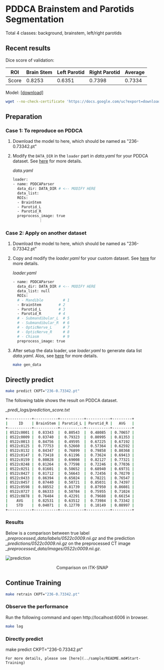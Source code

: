 # PDDCA Brainstem and Parotids Segmentation

Total 4 classes: background, brainstem, left/right parotids

## Recent results

Dice score of validation:

| ROI   | Brain Stem | Left Parotid | Right Parotid | Average |
|-------|------------|--------------|---------------|---------|
| Score | 0.8253     | 0.6351       | 0.7398        | 0.7334  |

Model: [[download]](https://drive.google.com/open?id=129p-xlP7S8Lf1v-KfyWuWhyUUtb5FT4i)

```bash
wget --no-check-certificate 'https://docs.google.com/uc?export=download&id=1e4hROvGBmu1iGvaQaURliemB_avkdnt2' -O inference-graphs.tar.gz
```

## Preparation

### Case 1: To reproduce on PDDCA

1. Download the model to here, which should be named as "236-0.73342.pt"
2. Modify the `DATA_DIR` in the `loader` part in *data.yaml* for your PDDCA dataset.
See [here](../sample/README.md) for more details.

    *data.yaml*
    ```bash
    loader:
    - name: PDDCAParser
      data_dir: DATA_DIR # <-- MODIFY HERE
      data_list:
      ROIs:
      - BrainStem
      - Parotid_L
      - Parotid_R
      preprocess_image: true
                ⋮
    ```

### Case 2: Apply on another dataset

1. Download the model to here, which should be named as "236-0.73342.pt"
2. Copy and modify the *loader.yaml* for your custom dataset.
See [here](../sample/README.md) for more details.

    *loader.yaml*
    ```bash
    - name: PDDCAParser
      data_dir: DATA_DIR # <-- MODIFY HERE
      data_list: null
      ROIs:
      # - Mandible         # 1
      - BrainStem        # 2
      - Parotid_L        # 3
      - Parotid_R        # 4
      # - Submandibular_L  # 5
      # - Submandibular_R  # 6
      # - OpticNerve_L     # 7
      # - OpticNerve_R     # 8
      # - Chiasm           # 9
      preprocess_image: true
    ```
3. After setup the data loader, use *loader.yaml* to generate data list *data.yaml*.
Alos, see [here](../sample/README.md) for more details.

    ```bash
    make gen_data
    ```

## Directly predict

```bash
make predict CKPT="236-0.73342.pt"
```

The following table shows the result on PDDCA dataset.

*_predi_logs/prediction_score.txt*
```bash
+-----------+-----------+-----------+-----------+---------+
|     ID    | BrainStem | Parotid_L | Parotid_R |   AVG   |
+-----------+-----------+-----------+-----------+---------+
| 0522c0001 |  0.83343  |  0.80543  |  0.48085  | 0.70657 |
| 0522c0009 |  0.83740  |  0.79323  |  0.80995  | 0.81353 |
| 0522c0013 |  0.84756  |  0.49595  |  0.67225  | 0.67192 |
| 0522c0125 |  0.77753  |  0.52660  |  0.57364  | 0.62592 |
| 0522c0132 |  0.84347  |  0.76899  |  0.79858  | 0.80368 |
| 0522c0147 |  0.73418  |  0.61196  |  0.73624  | 0.69413 |
| 0522c0159 |  0.80828  |  0.69008  |  0.82127  | 0.77321 |
| 0522c0248 |  0.81264  |  0.77598  |  0.72246  | 0.77036 |
| 0522c0251 |  0.81601  |  0.58652  |  0.68940  | 0.69731 |
| 0522c0427 |  0.81712  |  0.56643  |  0.72456  | 0.70270 |
| 0522c0433 |  0.86394  |  0.65024  |  0.78221  | 0.76547 |
| 0522c0457 |  0.87440  |  0.50721  |  0.85031  | 0.74397 |
| 0522c0598 |  0.88552  |  0.81739  |  0.87950  | 0.86081 |
| 0522c0727 |  0.86333  |  0.50784  |  0.75955  | 0.71024 |
| 0522c0878 |  0.76484  |  0.42291  |  0.79688  | 0.66154 |
|    AVG    |  0.82531  |  0.63512  |  0.73984  | 0.73342 |
|    STD    |  0.04071  |  0.12770  |  0.10149  | 0.08997 |
+-----------+-----------+-----------+-----------+---------+
```

### Results

Below is a comparison between true label *_preprocessed_data/labels/0522c0009.nii.gz* and the prediction
*_predictions/0522c0009.nii.gz* on the preprocessed CT image *_preprocessed_data/images/0522c0009.nii.gz*.

![prediction](./pic/prediction.png)
<p align="center">
    Comparison on ITK-SNAP
</p>


## Continue Training

```bash
make retrain CKPT="236-0.73342.pt"
```

### Observe the performance

Run the following command and open http://localhost:6006 in browser.

```bash
make log
```

### Directly predict

make predict CKPT="236-0.73342.pt"
```
For more details, please see [here](../sample/README.md#Start-Training)
